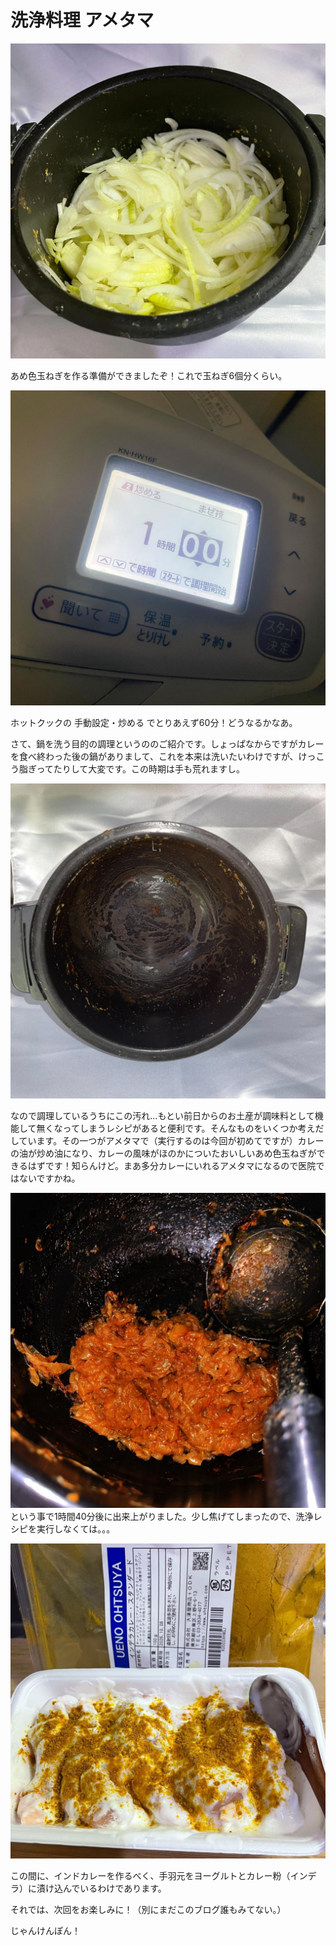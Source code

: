 # 洗浄料理 アメタマ

![あめたま調理前](/images/202502/IMG_7882_1.jpg)

あめ色玉ねぎを作る準備ができましたぞ！これで玉ねぎ6個分くらい。


![ホットクックボタン](/images/202502/IMG_7884_1.jpg)

ホットクックの 手動設定・炒める でとりあえず60分！どうなるかなあ。


さて、鍋を洗う目的の調理というののご紹介です。しょっぱなからですがカレーを食べ終わった後の鍋がありまして、これを本来は洗いたいわけですが、けっこう脂ぎってたりして大変です。この時期は手も荒れますし。

![汚れた鍋](/images/202502/IMG_7881_1.jpg)

なので調理しているうちにこの汚れ…もとい前日からのお土産が調味料として機能して無くなってしまうレシピがあると便利です。そんなものをいくつか考えだしています。その一つがアメタマで（実行するのは今回が初めてですが）カレーの油が炒め油になり、カレーの風味がほのかについたおいしいあめ色玉ねぎができるはずです！知らんけど。まあ多分カレーにいれるアメタマになるので医院ではないですかね。

![あめたま調理後](/images/202502/IMG_7886_2.jpg)
という事で1時間40分後に出来上がりました。少し焦げてしまったので、洗浄レシピを実行しなくては。。。


![手羽元](/images/202502/IMG_7885_1.jpg)

この間に、インドカレーを作るべく、手羽元をヨーグルトとカレー粉（インデラ）に漬け込んでいるわけであります。


それでは、次回をお楽しみに！（別にまだこのブログ誰もみてない。）


じゃんけんぽん！

